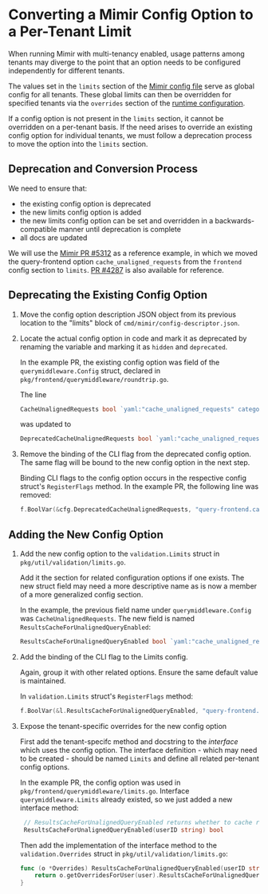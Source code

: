 # Converting a Mimir Config Option to a Per-Tenant Limit

When running Mimir with multi-tenancy enabled, usage patterns among tenants may diverge to the point that an option needs to be configured independently for different tenants.

The values set in the `limits` section of the [Mimir config file](https://grafana.com/docs/mimir/latest/references/configuration-parameters/#limits) serve as global config for all tenants.
These global limits can then be overridden for specified tenants via the `overrides` section of the [runtime configuration](https://grafana.com/docs/mimir/latest/configure/about-runtime-configuration/#runtime-configuration-of-per-tenant-limits).

If a config option is not present in the `limits` section, it cannot be overridden on a per-tenant basis.
If the need arises to override an existing config option for individual tenants, we must follow a deprecation process to move the option into the `limits` section.

## Deprecation and Conversion Process

We need to ensure that:

- the existing config option is deprecated
- the new limits config option is added
- the new limits config option can be set and overridden in a backwards-compatible manner until deprecation is complete
- all docs are updated

We will use the [Mimir PR #5312](https://github.com/grafana/mimir/pull/5312) as a reference example, in which we moved the query-frontend option `cache_unaligned_requests` from the `frontend` config section to `limits`.
[PR #4287](https://github.com/grafana/mimir/pull/4287) is also available for reference.

## Deprecating the Existing Config Option

1. Move the config option description JSON object from its previous location to the "limits" block of `cmd/mimir/config-descriptor.json`.

2. Locate the actual config option in code and mark it as deprecated by renaming the variable and marking it as `hidden` and `deprecated`.

   In the example PR, the existing config option was field of the `querymiddleware.Config` struct, declared in `pkg/frontend/querymiddleware/roundtrip.go`.

   The line

   ```go
   CacheUnalignedRequests bool `yaml:"cache_unaligned_requests" category:"advanced"`
   ```

   was updated to

   ```go
   DeprecatedCacheUnalignedRequests bool `yaml:"cache_unaligned_requests" category:"advanced" doc:"hidden"` // Deprecated: Deprecated in Mimir 2.10.0, remove in Mimir 2.12.0 (https://github.com/grafana/mimir/issues/5253)
   ```

3. Remove the binding of the CLI flag from the deprecated config option.
   The same flag will be bound to the new config option in the next step.

   Binding CLI flags to the config option occurs in the respective config struct's `RegisterFlags` method.
   In the example PR, the following line was removed:

   ```go
   f.BoolVar(&cfg.DeprecatedCacheUnalignedRequests, "query-frontend.cache-unaligned-requests", false, "Cache requests that are not step-aligned.")
   ```

## Adding the New Config Option

1. Add the new config option to the `validation.Limits` struct in `pkg/util/validation/limits.go`.

   Add it the section for related configuration options if one exists.
   The new struct field may need a more descriptive name as is now a member of a more generalized config section.

   In the example, the previous field name under `querymiddleware.Config` was `CacheUnalignedRequests`.
   The new field is named `ResultsCacheForUnalignedQueryEnabled`:

   ```go
   ResultsCacheForUnalignedQueryEnabled bool `yaml:"cache_unaligned_requests" json:"cache_unaligned_requests" category:"advanced"`
   ```

2. Add the binding of the CLI flag to the Limits config.

   Again, group it with other related options.
   Ensure the same default value is maintained.

   In `validation.Limits` struct's `RegisterFlags` method:

   ```go
   f.BoolVar(&l.ResultsCacheForUnalignedQueryEnabled, "query-frontend.cache-unaligned-requests", false, "Cache requests that are not step-aligned.")
   ```

3. Expose the tenant-specific overrides for the new config option

   First add the tenant-specifc method and docstring to the _interface_ which uses the config option.
   The interface definition - which may need to be created - should be named `Limits` and define all related per-tenant config options.

   In the example PR, the config option was used in `pkg/frontend/querymiddleware/limits.go`.
   Interface `querymiddleware.Limits` already existed, so we just added a new interface method:

   ```go
    // ResultsCacheForUnalignedQueryEnabled returns whether to cache results for queries that are not step-aligned
    ResultsCacheForUnalignedQueryEnabled(userID string) bool
   ```

   Then add the implementation of the interface method to the `validation.Overrides` struct in `pkg/util/validation/limits.go`:

   ```go
   func (o *Overrides) ResultsCacheForUnalignedQueryEnabled(userID string) bool {
       return o.getOverridesForUser(user).ResultsCacheForUnalignedQueryEnabled
   }
   ```

